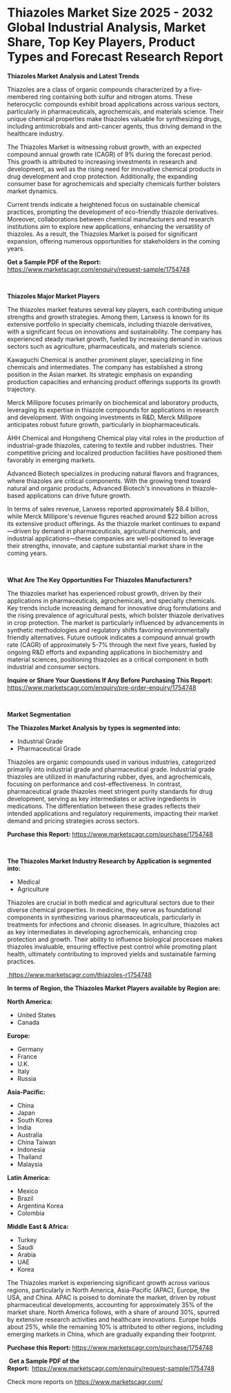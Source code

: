 <p><h1>Thiazoles Market Size 2025 - 2032 Global Industrial Analysis, Market Share, Top Key Players, Product Types and Forecast Research Report</h1></p><p><strong>Thiazoles Market Analysis and Latest Trends</strong></p>
<p><p>Thiazoles are a class of organic compounds characterized by a five-membered ring containing both sulfur and nitrogen atoms. These heterocyclic compounds exhibit broad applications across various sectors, particularly in pharmaceuticals, agrochemicals, and materials science. Their unique chemical properties make thiazoles valuable for synthesizing drugs, including antimicrobials and anti-cancer agents, thus driving demand in the healthcare industry.</p><p>The Thiazoles Market is witnessing robust growth, with an expected compound annual growth rate (CAGR) of 9% during the forecast period. This growth is attributed to increasing investments in research and development, as well as the rising need for innovative chemical products in drug development and crop protection. Additionally, the expanding consumer base for agrochemicals and specialty chemicals further bolsters market dynamics.</p><p>Current trends indicate a heightened focus on sustainable chemical practices, prompting the development of eco-friendly thiazole derivatives. Moreover, collaborations between chemical manufacturers and research institutions aim to explore new applications, enhancing the versatility of thiazoles. As a result, the Thiazoles Market is poised for significant expansion, offering numerous opportunities for stakeholders in the coming years.</p></p>
<p><strong>Get a Sample PDF of the Report:&nbsp;</strong> <a href="https://www.marketscagr.com/enquiry/request-sample/1754748?utm_campaign=1905&utm_medium=2&utm_source=Github&utm_content=ia&utm_term=30012025&utm_id=thiazoles">https://www.marketscagr.com/enquiry/request-sample/1754748</a></p>
<p>&nbsp;</p>
<p><strong>Thiazoles Major Market Players</strong></p>
<p><p>The thiazoles market features several key players, each contributing unique strengths and growth strategies. Among them, Lanxess is known for its extensive portfolio in specialty chemicals, including thiazole derivatives, with a significant focus on innovations and sustainability. The company has experienced steady market growth, fueled by increasing demand in various sectors such as agriculture, pharmaceuticals, and materials science. </p><p>Kawaguchi Chemical is another prominent player, specializing in fine chemicals and intermediates. The company has established a strong position in the Asian market. Its strategic emphasis on expanding production capacities and enhancing product offerings supports its growth trajectory.</p><p>Merck Millipore focuses primarily on biochemical and laboratory products, leveraging its expertise in thiazole compounds for applications in research and development. With ongoing investments in R&D, Merck Millipore anticipates robust future growth, particularly in biopharmaceuticals.</p><p>AHH Chemical and Hongsheng Chemical play vital roles in the production of industrial-grade thiazoles, catering to textile and rubber industries. Their competitive pricing and localized production facilities have positioned them favorably in emerging markets.</p><p>Advanced Biotech specializes in producing natural flavors and fragrances, where thiazoles are critical components. With the growing trend toward natural and organic products, Advanced Biotech's innovations in thiazole-based applications can drive future growth.</p><p>In terms of sales revenue, Lanxess reported approximately $8.4 billion, while Merck Millipore's revenue figures reached around $22 billion across its extensive product offerings. As the thiazole market continues to expand—driven by demand in pharmaceuticals, agricultural chemicals, and industrial applications—these companies are well-positioned to leverage their strengths, innovate, and capture substantial market share in the coming years.</p></p>
<p>&nbsp;</p>
<p><strong>What Are The Key Opportunities For Thiazoles Manufacturers?</strong></p>
<p><p>The thiazoles market has experienced robust growth, driven by their applications in pharmaceuticals, agrochemicals, and specialty chemicals. Key trends include increasing demand for innovative drug formulations and the rising prevalence of agricultural pests, which bolster thiazole derivatives in crop protection. The market is particularly influenced by advancements in synthetic methodologies and regulatory shifts favoring environmentally friendly alternatives. Future outlook indicates a compound annual growth rate (CAGR) of approximately 5-7% through the next five years, fueled by ongoing R&D efforts and expanding applications in biochemistry and material sciences, positioning thiazoles as a critical component in both industrial and consumer sectors.</p></p>
<p><strong>Inquire or Share Your Questions If Any Before Purchasing This Report:</strong> <a href="https://www.marketscagr.com/enquiry/pre-order-enquiry/1754748?utm_campaign=1905&utm_medium=2&utm_source=Github&utm_content=ia&utm_term=30012025&utm_id=thiazoles">https://www.marketscagr.com/enquiry/pre-order-enquiry/1754748</a></p>
<p>&nbsp;</p>
<p><strong>Market Segmentation</strong></p>
<p><strong>The Thiazoles Market Analysis by types is segmented into:</strong></p>
<p><ul><li>Industrial Grade</li><li>Pharmaceutical Grade</li></ul></p>
<p><p>Thiazoles are organic compounds used in various industries, categorized primarily into industrial grade and pharmaceutical grade. Industrial grade thiazoles are utilized in manufacturing rubber, dyes, and agrochemicals, focusing on performance and cost-effectiveness. In contrast, pharmaceutical grade thiazoles meet stringent purity standards for drug development, serving as key intermediates or active ingredients in medications. The differentiation between these grades reflects their intended applications and regulatory requirements, impacting their market demand and pricing strategies across sectors.</p></p>
<p><strong>Purchase this Report:&nbsp;</strong><a href="https://www.marketscagr.com/purchase/1754748?utm_campaign=1905&utm_medium=2&utm_source=Github&utm_content=ia&utm_term=30012025&utm_id=thiazoles">https://www.marketscagr.com/purchase/1754748</a></p>
<p>&nbsp;</p>
<p><strong>The Thiazoles Market Industry Research by Application is segmented into:</strong></p>
<p><ul><li>Medical</li><li>Agriculture</li></ul></p>
<p><p>Thiazoles are crucial in both medical and agricultural sectors due to their diverse chemical properties. In medicine, they serve as foundational components in synthesizing various pharmaceuticals, particularly in treatments for infections and chronic diseases. In agriculture, thiazoles act as key intermediates in developing agrochemicals, enhancing crop protection and growth. Their ability to influence biological processes makes thiazoles invaluable, ensuring effective pest control while promoting plant health, ultimately contributing to improved yields and sustainable farming practices.</p></p>
<p><a href="https://www.marketscagr.com/thiazoles-r1754748?utm_campaign=1905&utm_medium=2&utm_source=Github&utm_content=ia&utm_term=30012025&utm_id=thiazoles">&nbsp;https://www.marketscagr.com/thiazoles-r1754748</a></p>
<p><strong>In terms of Region, the Thiazoles Market Players available by Region are:</strong></p>
<p>
    <p> <strong> North America: </strong>
        <ul>
            <li>United States</li>
            <li>Canada</li>
        </ul>
        </p> 
    <p> <strong> Europe: </strong>
        <ul>
            <li>Germany</li>
            <li>France</li>
            <li>U.K.</li>
            <li>Italy</li>
            <li>Russia</li>
        </ul>
        </p> 
    <p> <strong> Asia-Pacific: </strong>
        <ul>
            <li>China</li>
            <li>Japan</li>
            <li>South Korea</li>
            <li>India</li>
            <li>Australia</li>
            <li>China Taiwan</li>
            <li>Indonesia</li>
            <li>Thailand</li>
            <li>Malaysia</li>
        </ul>
        </p> 
    <p> <strong> Latin America: </strong>
        <ul>
            <li>Mexico</li>
            <li>Brazil</li>
            <li>Argentina Korea</li>
            <li>Colombia</li>
        </ul>
        </p> 
    <p> <strong> Middle East & Africa: </strong>
        <ul>
            <li>Turkey</li>
            <li>Saudi</li>
            <li>Arabia</li>
            <li>UAE</li>
            <li>Korea</li>
        </ul>
    </p>
    </p>
<p><p>The Thiazoles market is experiencing significant growth across various regions, particularly in North America, Asia-Pacific (APAC), Europe, the USA, and China. APAC is poised to dominate the market, driven by robust pharmaceutical developments, accounting for approximately 35% of the market share. North America follows, with a share of around 30%, spurred by extensive research activities and healthcare innovations. Europe holds about 25%, while the remaining 10% is attributed to other regions, including emerging markets in China, which are gradually expanding their footprint.</p></p>
<p><strong>Purchase this Report: </strong><a href="https://www.marketscagr.com/purchase/1754748?utm_campaign=1905&utm_medium=2&utm_source=Github&utm_content=ia&utm_term=30012025&utm_id=thiazoles">https://www.marketscagr.com/purchase/1754748</a></p>
<p>&nbsp;<strong>Get a Sample PDF of the Report:&nbsp;&nbsp;</strong><a href="https://www.marketscagr.com/enquiry/request-sample/1754748?utm_campaign=1905&utm_medium=2&utm_source=Github&utm_content=ia&utm_term=30012025&utm_id=thiazoles">https://www.marketscagr.com/enquiry/request-sample/1754748</a></p>
<p><strong></strong></p>
<p>Check more reports on <a href="https://www.marketscagr.com/?utm_campaign=1905&utm_medium=2&utm_source=Github&utm_content=ia&utm_term=30012025&utm_id=thiazoles">https://www.marketscagr.com/</a></p>
